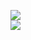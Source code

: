 [![](https://img.shields.io/badge/Made%20With-Github%20Spray-lightgrey.svg?style=for-the-badge&logo=github)](https://github.com/Annihil/github-spray#27133)  
[![](https://i.imgur.com/2DrTn0Z.gif)](https://github.com/Annihil/github-spray)